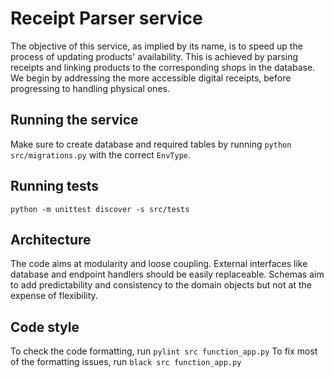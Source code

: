 # Receipt Parser service

The objective of this service, as implied by its name, is to speed up the process of updating products' availability. 
This is achieved by parsing receipts and linking products to the corresponding shops in the database. 
We begin by addressing the more accessible digital receipts, before progressing to handling physical ones.


## Running the service
Make sure to create database and required tables by running `python src/migrations.py` 
with the correct `EnvType`.


## Running tests
`python -m unittest discover -s src/tests`


## Architecture
The code aims at modularity and loose coupling. 
External interfaces like database and endpoint handlers should be easily replaceable.
Schemas aim to add predictability and consistency to the domain objects 
but not at the expense of flexibility.


## Code style
To check the code formatting, run `pylint src function_app.py`
To fix most of the formatting issues, run `black src function_app.py`